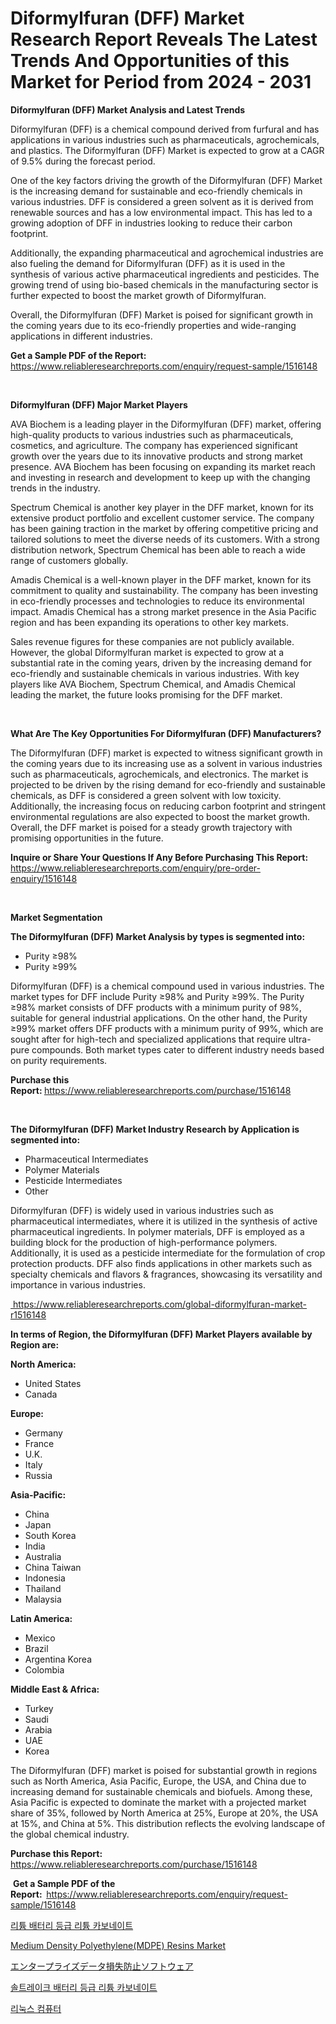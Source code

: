 <p><h1>Diformylfuran (DFF) Market Research Report Reveals The Latest Trends And Opportunities of this Market for Period from 2024 - 2031</h1></p><p><strong>Diformylfuran (DFF) Market Analysis and Latest Trends</strong></p>
<p><p>Diformylfuran (DFF) is a chemical compound derived from furfural and has applications in various industries such as pharmaceuticals, agrochemicals, and plastics. The Diformylfuran (DFF) Market is expected to grow at a CAGR of 9.5% during the forecast period.</p><p>One of the key factors driving the growth of the Diformylfuran (DFF) Market is the increasing demand for sustainable and eco-friendly chemicals in various industries. DFF is considered a green solvent as it is derived from renewable sources and has a low environmental impact. This has led to a growing adoption of DFF in industries looking to reduce their carbon footprint.</p><p>Additionally, the expanding pharmaceutical and agrochemical industries are also fueling the demand for Diformylfuran (DFF) as it is used in the synthesis of various active pharmaceutical ingredients and pesticides. The growing trend of using bio-based chemicals in the manufacturing sector is further expected to boost the market growth of Diformylfuran.</p><p>Overall, the Diformylfuran (DFF) Market is poised for significant growth in the coming years due to its eco-friendly properties and wide-ranging applications in different industries.</p></p>
<p><strong>Get a Sample PDF of the Report:&nbsp;</strong> <a href="https://www.reliableresearchreports.com/enquiry/request-sample/1516148">https://www.reliableresearchreports.com/enquiry/request-sample/1516148</a></p>
<p>&nbsp;</p>
<p><strong>Diformylfuran (DFF) Major Market Players</strong></p>
<p><p>AVA Biochem is a leading player in the Diformylfuran (DFF) market, offering high-quality products to various industries such as pharmaceuticals, cosmetics, and agriculture. The company has experienced significant growth over the years due to its innovative products and strong market presence. AVA Biochem has been focusing on expanding its market reach and investing in research and development to keep up with the changing trends in the industry.</p><p>Spectrum Chemical is another key player in the DFF market, known for its extensive product portfolio and excellent customer service. The company has been gaining traction in the market by offering competitive pricing and tailored solutions to meet the diverse needs of its customers. With a strong distribution network, Spectrum Chemical has been able to reach a wide range of customers globally.</p><p>Amadis Chemical is a well-known player in the DFF market, known for its commitment to quality and sustainability. The company has been investing in eco-friendly processes and technologies to reduce its environmental impact. Amadis Chemical has a strong market presence in the Asia Pacific region and has been expanding its operations to other key markets.</p><p>Sales revenue figures for these companies are not publicly available. However, the global Diformylfuran market is expected to grow at a substantial rate in the coming years, driven by the increasing demand for eco-friendly and sustainable chemicals in various industries. With key players like AVA Biochem, Spectrum Chemical, and Amadis Chemical leading the market, the future looks promising for the DFF market.</p></p>
<p>&nbsp;</p>
<p><strong>What Are The Key Opportunities For Diformylfuran (DFF) Manufacturers?</strong></p>
<p><p>The Diformylfuran (DFF) market is expected to witness significant growth in the coming years due to its increasing use as a solvent in various industries such as pharmaceuticals, agrochemicals, and electronics. The market is projected to be driven by the rising demand for eco-friendly and sustainable chemicals, as DFF is considered a green solvent with low toxicity. Additionally, the increasing focus on reducing carbon footprint and stringent environmental regulations are also expected to boost the market growth. Overall, the DFF market is poised for a steady growth trajectory with promising opportunities in the future.</p></p>
<p><strong>Inquire or Share Your Questions If Any Before Purchasing This Report:</strong> <a href="https://www.reliableresearchreports.com/enquiry/pre-order-enquiry/1516148">https://www.reliableresearchreports.com/enquiry/pre-order-enquiry/1516148</a></p>
<p>&nbsp;</p>
<p><strong>Market Segmentation</strong></p>
<p><strong>The Diformylfuran (DFF) Market Analysis by types is segmented into:</strong></p>
<p><ul><li>Purity ≥98%</li><li>Purity ≥99%</li></ul></p>
<p><p>Diformylfuran (DFF) is a chemical compound used in various industries. The market types for DFF include Purity ≥98% and Purity ≥99%. The Purity ≥98% market consists of DFF products with a minimum purity of 98%, suitable for general industrial applications. On the other hand, the Purity ≥99% market offers DFF products with a minimum purity of 99%, which are sought after for high-tech and specialized applications that require ultra-pure compounds. Both market types cater to different industry needs based on purity requirements.</p></p>
<p><strong>Purchase this Report:&nbsp;</strong><a href="https://www.reliableresearchreports.com/purchase/1516148">https://www.reliableresearchreports.com/purchase/1516148</a></p>
<p>&nbsp;</p>
<p><strong>The Diformylfuran (DFF) Market Industry Research by Application is segmented into:</strong></p>
<p><ul><li>Pharmaceutical Intermediates</li><li>Polymer Materials</li><li>Pesticide Intermediates</li><li>Other</li></ul></p>
<p><p>Diformylfuran (DFF) is widely used in various industries such as pharmaceutical intermediates, where it is utilized in the synthesis of active pharmaceutical ingredients. In polymer materials, DFF is employed as a building block for the production of high-performance polymers. Additionally, it is used as a pesticide intermediate for the formulation of crop protection products. DFF also finds applications in other markets such as specialty chemicals and flavors & fragrances, showcasing its versatility and importance in various industries.</p></p>
<p><a href="https://www.reliableresearchreports.com/global-diformylfuran-market-r1516148">&nbsp;https://www.reliableresearchreports.com/global-diformylfuran-market-r1516148</a></p>
<p><strong>In terms of Region, the Diformylfuran (DFF) Market Players available by Region are:</strong></p>
<p>
    <p> <strong> North America: </strong>
        <ul>
            <li>United States</li>
            <li>Canada</li>
        </ul>
        </p> 
    <p> <strong> Europe: </strong>
        <ul>
            <li>Germany</li>
            <li>France</li>
            <li>U.K.</li>
            <li>Italy</li>
            <li>Russia</li>
        </ul>
        </p> 
    <p> <strong> Asia-Pacific: </strong>
        <ul>
            <li>China</li>
            <li>Japan</li>
            <li>South Korea</li>
            <li>India</li>
            <li>Australia</li>
            <li>China Taiwan</li>
            <li>Indonesia</li>
            <li>Thailand</li>
            <li>Malaysia</li>
        </ul>
        </p> 
    <p> <strong> Latin America: </strong>
        <ul>
            <li>Mexico</li>
            <li>Brazil</li>
            <li>Argentina Korea</li>
            <li>Colombia</li>
        </ul>
        </p> 
    <p> <strong> Middle East & Africa: </strong>
        <ul>
            <li>Turkey</li>
            <li>Saudi</li>
            <li>Arabia</li>
            <li>UAE</li>
            <li>Korea</li>
        </ul>
    </p>
    </p>
<p><p>The Diformylfuran (DFF) market is poised for substantial growth in regions such as North America, Asia Pacific, Europe, the USA, and China due to increasing demand for sustainable chemicals and biofuels. Among these, Asia Pacific is expected to dominate the market with a projected market share of 35%, followed by North America at 25%, Europe at 20%, the USA at 15%, and China at 5%. This distribution reflects the evolving landscape of the global chemical industry.</p></p>
<p><strong>Purchase this Report: </strong><a href="https://www.reliableresearchreports.com/purchase/1516148">https://www.reliableresearchreports.com/purchase/1516148</a></p>
<p>&nbsp;<strong>Get a Sample PDF of the Report:&nbsp;&nbsp;</strong><a href="https://www.reliableresearchreports.com/enquiry/request-sample/1516148">https://www.reliableresearchreports.com/enquiry/request-sample/1516148</a></p>
<p><strong></strong></p>
<p><p><a href="https://github.com/vs10l4sfg5c/Market-Research-Report-List-2/blob/main/4583365145902.md">리튬 배터리 등급 리튬 카보네이트</a></p><p><a href="https://github.com/btwcqfvq34/Market-Research-Report-List-1/blob/main/medium-density-polyethylenemdpe-resins-market.md">Medium Density Polyethylene(MDPE) Resins Market</a></p><p><a href="https://github.com/NikitaBruen/Market-Research-Report-List-1/blob/main/1500113139559.md">エンタープライズデータ損失防止ソフトウェア</a></p><p><a href="https://github.com/crfsywufhm81415/Market-Research-Report-List-2/blob/main/2446829145901.md">솔트레이크 배터리 등급 리튬 카보네이트</a></p><p><a href="https://medium.com/@bartlakin95/%EB%A6%AC%EB%88%85%EC%8A%A4-%EC%BB%B4%ED%93%A8%ED%84%B0-%EC%8B%9C%EC%9E%A5-%EC%A0%90%EC%9C%A0%EC%9C%A8-%EB%B0%8F-%EC%8B%A0%EA%B7%9C-%ED%8A%B8%EB%A0%8C%EB%93%9C-%EB%B6%84%EC%84%9D-%EC%9C%A0%ED%98%95-%EC%9D%91%EC%9A%A9-%ED%94%84%EB%A1%9C%EA%B7%B8%EB%9E%A8-%EC%B5%9C%EC%A2%85-%EC%82%AC%EC%9A%A9%EC%9E%90%EB%B3%84%EB%A1%9C-2024%EB%85%84%EB%B6%80%ED%84%B0-2031%EB%85%84%EA%B9%8C%EC%A7%80-%EC%98%88%EC%B8%A1-182e40c0e6f1">리눅스 컴퓨터</a></p></p>